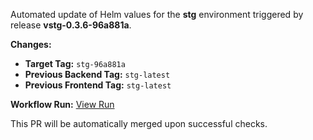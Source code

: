Automated update of Helm values for the **stg** environment triggered by release **vstg-0.3.6-96a881a**.

**Changes:**
- **Target Tag:** `stg-96a881a`
- **Previous Backend Tag:** `stg-latest`
- **Previous Frontend Tag:** `stg-latest`

**Workflow Run:** [View Run](https://github.com/datascientest-fastAPI-project-group-25/fastAPI-project-release/actions/runs/14541511701)

This PR will be automatically merged upon successful checks.
